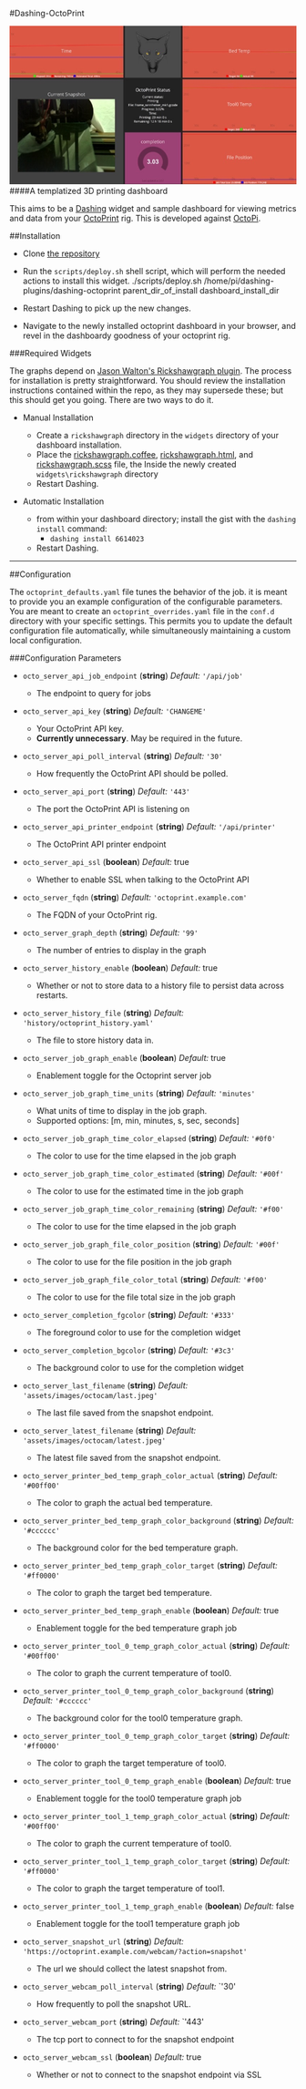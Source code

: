 #Dashing-OctoPrint

![OctoPrint Dashboard Snapshot](skitch.jpg)
####A templatized 3D printing dashboard

This aims to be a [Dashing](http://shopify.github.io/dashing/#overview) widget and sample dashboard for viewing metrics and data from your [OctoPrint](http://octoprint.org) rig. This is developed against [OctoPi](https://github.com/guysoft/OctoPi).

##Installation

-	Clone [the repository](https://github.com/wolfspyre/dashing-octoprint)
-	Run the `scripts/deploy.sh` shell script, which will perform the needed actions to install this widget.
      	./scripts/deploy.sh /home/pi/dashing-plugins/dashing-octoprint parent_dir_of_install dashboard_install_dir

-	Restart Dashing to pick up the new changes.
-	Navigate to the newly installed octoprint dashboard in your browser, and revel in the dashboardy goodness of your octoprint rig.

###Required Widgets

The graphs depend on [Jason Walton's Rickshawgraph plugin](https://gist.github.com/jwalton/6614023). The process for installation is pretty straightforward. You should review the installation instructions contained within the repo, as they may supersede these; but this should get you going. There are two ways to do it.

-	Manual Installation

	-	Create a `rickshawgraph` directory in the `widgets` directory of your dashboard installation.
	-	Place the [rickshawgraph.coffee](https://gist.github.com/jwalton/6614023/raw/07c3a382845fbc27e0523d7f2de43e43e0904c4b/rickshawgraph.coffee), [rickshawgraph.html](https://gist.github.com/jwalton/6614023/raw/da626313b868c685e515db19bfd98c68db13d649/rickshawgraph.html), and [rickshawgraph.scss](https://gist.github.com/jwalton/6614023/raw/8d1fbd74b4915b3b96b899b7c723cf078cf53fc9/rickshawgraph.scss) file, the Inside the newly created `widgets\rickshawgraph` directory
	-	Restart Dashing.

-	Automatic Installation

	-	from within your dashboard directory; install the gist with the `dashing install` command:
		-	`dashing install 6614023`
	-	Restart Dashing.

---

##Configuration

The `octoprint_defaults.yaml` file tunes the behavior of the job. it is meant to provide you an example configuration of the configurable parameters. You are meant to create an `octoprint_overrides.yaml` file in the `conf.d` directory with your specific settings. This permits you to update the default configuration file automatically, while simultaneously maintaining a custom local configuration.

###Configuration Parameters

* `octo_server_api_job_endpoint`
(**string**) *Default:* `'/api/job'`
  -  The endpoint to query for jobs


* `octo_server_api_key`
(**string**) *Default:* `'CHANGEME'`
	- Your OctoPrint API key.
	- **Currently unnecessary**. May be required in the future.


* `octo_server_api_poll_interval`
(**string**) *Default:* `'30'`
	- How frequently the OctoPrint API should be polled.


* `octo_server_api_port`
(**string**) *Default:* `'443'`
	- The port the OctoPrint API is listening on


* `octo_server_api_printer_endpoint`
(**string**) *Default:* `'/api/printer'`
	- The OctoPrint API printer endpoint


* `octo_server_api_ssl`
(**boolean**) *Default:* true
	- Whether to enable SSL when talking to the OctoPrint API



* `octo_server_fqdn`
(**string**) *Default:* `'octoprint.example.com'`
	- The FQDN of your OctoPrint rig.


* `octo_server_graph_depth`
(**string**) *Default:* `'99'`
	- The number of entries to display in the graph


* `octo_server_history_enable`
(**boolean**) *Default:* true
	- Whether or not to store data to a history file to persist data across restarts.


* `octo_server_history_file`
(**string**) *Default:* `'history/octoprint_history.yaml'`
	- The file to store history data in.


* `octo_server_job_graph_enable`
(**boolean**) *Default:* true
	- Enablement toggle for the Octoprint server job


* `octo_server_job_graph_time_units`
(**string**) *Default:* `'minutes'`
	- What units of time to display in the job graph.
	- Supported options: [m, min, minutes, s, sec, seconds]


* `octo_server_job_graph_time_color_elapsed`
(**string**) *Default:* `'#0f0'`
	- The color to use for the time elapsed in the job graph


* `octo_server_job_graph_time_color_estimated`
(**string**) *Default:* `'#00f'`
	- The color to use for the estimated time in the job graph


* `octo_server_job_graph_time_color_remaining`
(**string**) *Default:* `'#f00'`
	- The color to use for the time elapsed in the job graph


* `octo_server_job_graph_file_color_position`
(**string**) *Default:* `'#00f'`
	- The color to use for the file position in the job graph


* `octo_server_job_graph_file_color_total`
(**string**) *Default:* `'#f00'`
	- The color to use for the file total size in the job graph


* `octo_server_completion_fgcolor`
(**string**) *Default:* `'#333'`
	- The foreground color to use for the completion widget


* `octo_server_completion_bgcolor`
(**string**) *Default:* `'#3c3'`
	- The background color to use for the completion widget


* `octo_server_last_filename`
(**string**) *Default:* `'assets/images/octocam/last.jpeg'`
	- The last file saved from the snapshot endpoint.


* `octo_server_latest_filename`
(**string**) *Default:* `'assets/images/octocam/latest.jpeg'`
	- The latest file saved from the snapshot endpoint.


* `octo_server_printer_bed_temp_graph_color_actual`
(**string**) *Default:* `'#00ff00'`
	- The color to graph the actual bed temperature.


* `octo_server_printer_bed_temp_graph_color_background`
(**string**) *Default:* `'#cccccc'`
	- The background color for the bed temperature graph.


* `octo_server_printer_bed_temp_graph_color_target`
(**string**) *Default:* `'#ff0000'`
	- The color to graph the target bed temperature.


* `octo_server_printer_bed_temp_graph_enable`
(**boolean**) *Default:* true
	- Enablement toggle for the bed temperature graph job


* `octo_server_printer_tool_0_temp_graph_color_actual`
(**string**) *Default:* `'#00ff00'`
	- The color to graph the current temperature of tool0.


* `octo_server_printer_tool_0_temp_graph_color_background`
(**string**) *Default:* `'#cccccc'`
	- The background color for the tool0 temperature graph.


* `octo_server_printer_tool_0_temp_graph_color_target`
(**string**) *Default:* `'#ff0000'`
	- The color to graph the target temperature of tool0.


* `octo_server_printer_tool_0_temp_graph_enable`
(**boolean**) *Default:* true
	- Enablement toggle for the tool0 temperature graph job


* `octo_server_printer_tool_1_temp_graph_color_actual`
(**string**) *Default:* `'#00ff00'`
	- The color to graph the current temperature of tool0.


* `octo_server_printer_tool_1_temp_graph_color_target`
(**string**) *Default:* `'#ff0000'`
	- The color to graph the target temperature of tool1.


* `octo_server_printer_tool_1_temp_graph_enable`
(**boolean**) *Default:* false
	- Enablement toggle for the tool1 temperature graph job


* `octo_server_snapshot_url`
(**string**) *Default:* `'https://octoprint.example.com/webcam/?action=snapshot'`
	- The url we should collect the latest snapshot from.


* `octo_server_webcam_poll_interval`
(**string**) *Default:* `'30'
	- How frequently to poll the snapshot URL.


* `octo_server_webcam_port`
(**string**) *Default:* `'443'
	- The tcp port to connect to for the snapshot endpoint


* `octo_server_webcam_ssl`
(**boolean**) *Default:* true
	- Whether or not to connect to the snapshot endpoint via SSL
